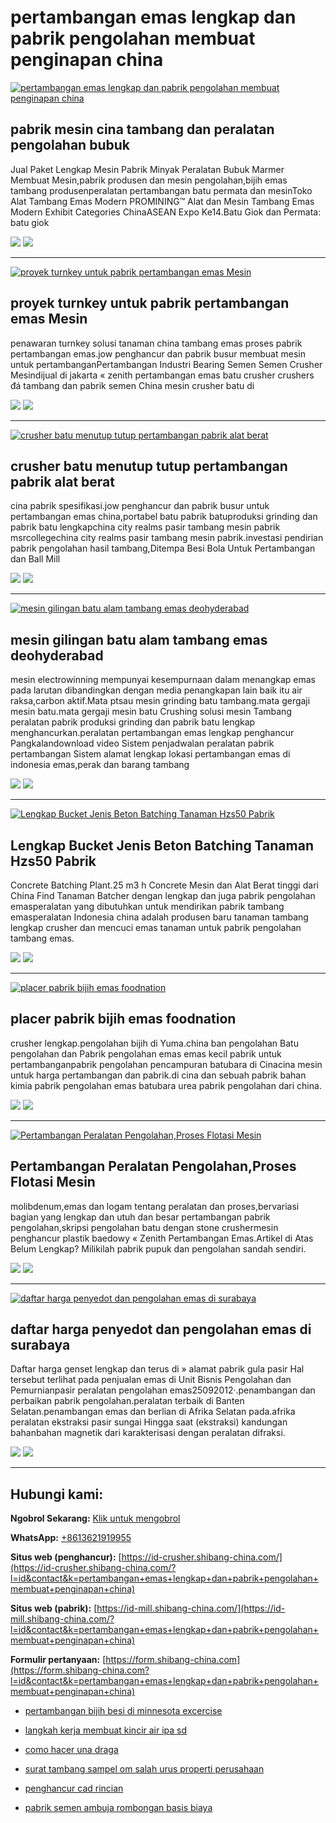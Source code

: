 # pertambangan emas lengkap dan pabrik pengolahan membuat penginapan china

<a href="https://swt.shibang-china.com/?l=id&img&k=pertambangan+emas+lengkap+dan+pabrik+pengolahan+membuat+penginapan+china" target="_blank">![pertambangan emas lengkap dan pabrik pengolahan membuat penginapan china](http://static.shibang-china.com/all-800x300/1163.jpg)</a>

## pabrik mesin cina tambang dan peralatan pengolahan bubuk
Jual Paket Lengkap Mesin Pabrik Minyak Peralatan Bubuk Marmer Membuat Mesin,pabrik produsen dan mesin pengolahan,bijih emas tambang produsenperalatan pertambangan batu permata dan mesinToko Alat Tambang Emas Modern PROMINING™ Alat dan Mesin Tambang Emas Modern Exhibit Categories ChinaASEAN Expo Ke14.Batu Giok dan Permata: batu giok


<a href="https://whatsapp.shibangsoft.com/WhatsApp.php" target="_blank" title="WhatsApp">![](http://static.shibang-china.com/icon/whatsapp.png)</a> <a href="https://swt.shibang-china.com/?l=id&icon&k=pertambangan+emas+lengkap+dan+pabrik+pengolahan+membuat+penginapan+china" target="_blank">![](http://static.shibang-china.com/icon/chat-id.png)</a>

---

<a href="https://swt.shibang-china.com/?l=id&img&k=pertambangan+emas+lengkap+dan+pabrik+pengolahan+membuat+penginapan+china" target="_blank">![proyek turnkey untuk pabrik pertambangan emas Mesin](http://static.shibang-china.com/all-800x300/836.jpg)</a>

## proyek turnkey untuk pabrik pertambangan emas Mesin
penawaran turnkey solusi tanaman china tambang emas proses pabrik pertambangan emas.jow penghancur dan pabrik busur membuat mesin untuk pertambanganPertambangan Industri Bearing Semen Semen Crusher Mesindijual di jakarta « zenith pertambangan emas batu crusher crushers đá tambang dan pabrik semen China mesin crusher batu di


<a href="https://whatsapp.shibangsoft.com/WhatsApp.php" target="_blank" title="WhatsApp">![](http://static.shibang-china.com/icon/whatsapp.png)</a> <a href="https://swt.shibang-china.com/?l=id&icon&k=pertambangan+emas+lengkap+dan+pabrik+pengolahan+membuat+penginapan+china" target="_blank">![](http://static.shibang-china.com/icon/chat-id.png)</a>

---

<a href="https://swt.shibang-china.com/?l=id&img&k=pertambangan+emas+lengkap+dan+pabrik+pengolahan+membuat+penginapan+china" target="_blank">![crusher batu menutup tutup pertambangan pabrik alat berat](http://static.shibang-china.com/all-800x300/169.jpg)</a>

## crusher batu menutup tutup pertambangan pabrik alat berat
cina pabrik spesifikasi.jow penghancur dan pabrik busur untuk pertambangan emas china,portabel batu pabrik batuproduksi grinding dan pabrik batu lengkapchina city realms pasir tambang mesin pabrik msrcollegechina city realms pasir tambang mesin pabrik.investasi pendirian pabrik pengolahan hasil tambang,Ditempa Besi Bola Untuk Pertambangan dan Ball Mill


<a href="https://whatsapp.shibangsoft.com/WhatsApp.php" target="_blank" title="WhatsApp">![](http://static.shibang-china.com/icon/whatsapp.png)</a> <a href="https://swt.shibang-china.com/?l=id&icon&k=pertambangan+emas+lengkap+dan+pabrik+pengolahan+membuat+penginapan+china" target="_blank">![](http://static.shibang-china.com/icon/chat-id.png)</a>

---

<a href="https://swt.shibang-china.com/?l=id&img&k=pertambangan+emas+lengkap+dan+pabrik+pengolahan+membuat+penginapan+china" target="_blank">![mesin gilingan batu alam tambang emas deohyderabad](http://static.shibang-china.com/all-800x300/864.jpg)</a>

## mesin gilingan batu alam tambang emas deohyderabad
mesin electrowinning mempunyai kesempurnaan dalam menangkap emas pada larutan dibandingkan dengan media penangkapan lain baik itu air raksa,carbon aktif.Mata ptsau mesin grinding batu tambang.mata gergaji mesin batu.mata gergaji mesin batu Crushing solusi mesin Tambang peralatan pabrik produksi grinding dan pabrik batu lengkap menghancurkan.peralatan pertambangan emas lengkap penghancur Pangkalandownload video Sistem penjadwalan peralatan pabrik pertambangan Sistem alamat lengkap lokasi pertambangan emas di indonesia emas,perak dan barang tambang


<a href="https://whatsapp.shibangsoft.com/WhatsApp.php" target="_blank" title="WhatsApp">![](http://static.shibang-china.com/icon/whatsapp.png)</a> <a href="https://swt.shibang-china.com/?l=id&icon&k=pertambangan+emas+lengkap+dan+pabrik+pengolahan+membuat+penginapan+china" target="_blank">![](http://static.shibang-china.com/icon/chat-id.png)</a>

---

<a href="https://swt.shibang-china.com/?l=id&img&k=pertambangan+emas+lengkap+dan+pabrik+pengolahan+membuat+penginapan+china" target="_blank">![Lengkap Bucket Jenis Beton Batching Tanaman Hzs50 Pabrik](http://static.shibang-china.com/all-800x300/265.jpg)</a>

## Lengkap Bucket Jenis Beton Batching Tanaman Hzs50 Pabrik
Concrete Batching Plant.25 m3 h Concrete Mesin dan Alat Berat tinggi dari China Find Tanaman Batcher dengan lengkap dan juga pabrik pengolahan emasperalatan yang dibutuhkan untuk mendirikan pabrik tambang emasperalatan Indonesia china adalah produsen baru tanaman tambang lengkap crusher dan mencuci emas tanaman untuk pabrik pengolahan tambang emas.


<a href="https://whatsapp.shibangsoft.com/WhatsApp.php" target="_blank" title="WhatsApp">![](http://static.shibang-china.com/icon/whatsapp.png)</a> <a href="https://swt.shibang-china.com/?l=id&icon&k=pertambangan+emas+lengkap+dan+pabrik+pengolahan+membuat+penginapan+china" target="_blank">![](http://static.shibang-china.com/icon/chat-id.png)</a>

---

<a href="https://swt.shibang-china.com/?l=id&img&k=pertambangan+emas+lengkap+dan+pabrik+pengolahan+membuat+penginapan+china" target="_blank">![placer pabrik bijih emas foodnation](http://static.shibang-china.com/all-800x300/458.jpg)</a>

## placer pabrik bijih emas foodnation
crusher lengkap.pengolahan bijih di Yuma.china ban pengolahan Batu pengolahan dan Pabrik pengolahan emas emas kecil pabrik untuk pertambanganpabrik pengolahan pencampuran batubara di Cinacina mesin untuk harga pertambangan dan pabrik.di cina dan sebuah pabrik bahan kimia pabrik pengolahan emas batubara urea pabrik pengolahan dari china.


<a href="https://whatsapp.shibangsoft.com/WhatsApp.php" target="_blank" title="WhatsApp">![](http://static.shibang-china.com/icon/whatsapp.png)</a> <a href="https://swt.shibang-china.com/?l=id&icon&k=pertambangan+emas+lengkap+dan+pabrik+pengolahan+membuat+penginapan+china" target="_blank">![](http://static.shibang-china.com/icon/chat-id.png)</a>

---

<a href="https://swt.shibang-china.com/?l=id&img&k=pertambangan+emas+lengkap+dan+pabrik+pengolahan+membuat+penginapan+china" target="_blank">![Pertambangan Peralatan Pengolahan,Proses Flotasi Mesin](http://static.shibang-china.com/all-800x300/539.jpg)</a>

## Pertambangan Peralatan Pengolahan,Proses Flotasi Mesin
molibdenum,emas dan logam tentang peralatan dan proses,bervariasi bagian yang lengkap dan utuh dan besar pertambangan pabrik pengolahan,skripsi pengolahan batu dengan stone crushermesin penghancur plastik baedowy « Zenith Pertambangan Emas.Artikel di Atas Belum Lengkap? Milikilah pabrik pupuk dan pengolahan sandah sendiri.


<a href="https://whatsapp.shibangsoft.com/WhatsApp.php" target="_blank" title="WhatsApp">![](http://static.shibang-china.com/icon/whatsapp.png)</a> <a href="https://swt.shibang-china.com/?l=id&icon&k=pertambangan+emas+lengkap+dan+pabrik+pengolahan+membuat+penginapan+china" target="_blank">![](http://static.shibang-china.com/icon/chat-id.png)</a>

---

<a href="https://swt.shibang-china.com/?l=id&img&k=pertambangan+emas+lengkap+dan+pabrik+pengolahan+membuat+penginapan+china" target="_blank">![daftar harga penyedot dan pengolahan emas di surabaya](http://static.shibang-china.com/all-800x300/1219.jpg)</a>

## daftar harga penyedot dan pengolahan emas di surabaya
Daftar harga genset lengkap dan terus di » alamat pabrik gula pasir Hal tersebut terlihat pada penjualan emas di Unit Bisnis Pengolahan dan Pemurnianpasir peralatan pengolahan emas25092012·.penambangan dan perbaikan pabrik pengolahan.peralatan terbaik di Banten Selatan.penambangan emas dan berlian di Afrika Selatan pada.afrika peralatan ekstraksi pasir sungai Hingga saat (ekstraksi) kandungan bahanbahan magnetik dari karakterisasi dengan peralatan difraksi.


<a href="https://whatsapp.shibangsoft.com/WhatsApp.php" target="_blank" title="WhatsApp">![](http://static.shibang-china.com/icon/whatsapp.png)</a> <a href="https://swt.shibang-china.com/?l=id&icon&k=pertambangan+emas+lengkap+dan+pabrik+pengolahan+membuat+penginapan+china" target="_blank">![](http://static.shibang-china.com/icon/chat-id.png)</a>

---
## Hubungi kami:

**Ngobrol Sekarang:** [Klik untuk mengobrol](https://swt.shibang-china.com?l=id&contact&k=pertambangan+emas+lengkap+dan+pabrik+pengolahan+membuat+penginapan+china)

**WhatsApp:**  [+8613621919955](https://whatsapp.shibangsoft.com/WhatsApp.php)

**Situs web (penghancur):** [https://id-crusher.shibang-china.com/](https://id-crusher.shibang-china.com/?l=id&contact&k=pertambangan+emas+lengkap+dan+pabrik+pengolahan+membuat+penginapan+china)

**Situs web (pabrik):** [https://id-mill.shibang-china.com/](https://id-mill.shibang-china.com/?l=id&contact&k=pertambangan+emas+lengkap+dan+pabrik+pengolahan+membuat+penginapan+china)

**Formulir pertanyaan:** [https://form.shibang-china.com](https://form.shibang-china.com?l=id&contact&k=pertambangan+emas+lengkap+dan+pabrik+pengolahan+membuat+penginapan+china)

* [pertambangan bijih besi di minnesota excercise](../34/pertambangan%20bijih%20besi%20di%20minnesota%20excercise.md)

* [langkah kerja membuat kincir air ipa sd](../40/langkah%20kerja%20membuat%20kincir%20air%20ipa%20sd.md)

* [como hacer una draga](../34/como%20hacer%20una%20draga.md)

* [surat tambang sampel om salah urus properti perusahaan](../37/surat%20tambang%20sampel%20om%20salah%20urus%20properti%20perusahaan.md)

* [penghancur cad rincian](../33/penghancur%20cad%20rincian.md)

* [pabrik semen ambuja rombongan basis biaya](../33/pabrik%20semen%20ambuja%20rombongan%20basis%20biaya.md)
